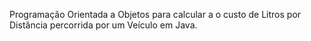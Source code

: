 Programação Orientada a Objetos para calcular a o custo de Litros por Distância percorrida por um Veículo em Java. 

